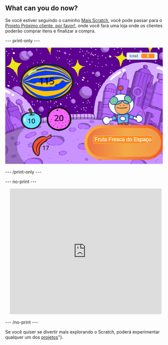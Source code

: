 ## What can you do now?


Se você estiver seguindo o caminho [Mais Scratch](https://projects.raspberrypi.org/en/raspberrypi/more-scratch), você pode passar para o [Projeto Próximo cliente, por favor!](https://projects.raspberrypi.org/en/projects/next-customer-please), onde você fará uma loja onde os clientes poderão comprar itens e finalizar a compra.

--- print-only ---

![Próximo cliente por favor](images/next-customer-please.png)

--- /print-only ---

--- no-print ---

<div class="scratch-preview" style="margin-left: 15px;">
  <iframe allowtransparency="true" width="485" height="402" src="https://scratch.mit.edu/projects/embed/528696418/?autostart=false" frameborder="0"></iframe>
</div>

--- /no-print ---

Se você quiser se divertir mais explorando o Scratch, poderá experimentar qualquer um dos [projetos](https://projects.raspberrypi.org/en/projects?software%5B%5D=scratch&curriculum%5B%5D=%201)"}.

